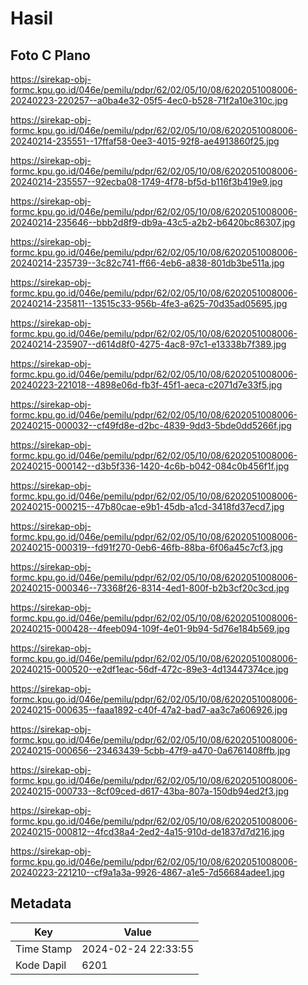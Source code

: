 # Hasil

## Foto C Plano

https://sirekap-obj-formc.kpu.go.id/046e/pemilu/pdpr/62/02/05/10/08/6202051008006-20240223-220257--a0ba4e32-05f5-4ec0-b528-71f2a10e310c.jpg

https://sirekap-obj-formc.kpu.go.id/046e/pemilu/pdpr/62/02/05/10/08/6202051008006-20240214-235551--17ffaf58-0ee3-4015-92f8-ae4913860f25.jpg

https://sirekap-obj-formc.kpu.go.id/046e/pemilu/pdpr/62/02/05/10/08/6202051008006-20240214-235557--92ecba08-1749-4f78-bf5d-b116f3b419e9.jpg

https://sirekap-obj-formc.kpu.go.id/046e/pemilu/pdpr/62/02/05/10/08/6202051008006-20240214-235646--bbb2d8f9-db9a-43c5-a2b2-b6420bc86307.jpg

https://sirekap-obj-formc.kpu.go.id/046e/pemilu/pdpr/62/02/05/10/08/6202051008006-20240214-235739--3c82c741-ff66-4eb6-a838-801db3be511a.jpg

https://sirekap-obj-formc.kpu.go.id/046e/pemilu/pdpr/62/02/05/10/08/6202051008006-20240214-235811--13515c33-956b-4fe3-a625-70d35ad05695.jpg

https://sirekap-obj-formc.kpu.go.id/046e/pemilu/pdpr/62/02/05/10/08/6202051008006-20240214-235907--d614d8f0-4275-4ac8-97c1-e13338b7f389.jpg

https://sirekap-obj-formc.kpu.go.id/046e/pemilu/pdpr/62/02/05/10/08/6202051008006-20240223-221018--4898e06d-fb3f-45f1-aeca-c2071d7e33f5.jpg

https://sirekap-obj-formc.kpu.go.id/046e/pemilu/pdpr/62/02/05/10/08/6202051008006-20240215-000032--cf49fd8e-d2bc-4839-9dd3-5bde0dd5266f.jpg

https://sirekap-obj-formc.kpu.go.id/046e/pemilu/pdpr/62/02/05/10/08/6202051008006-20240215-000142--d3b5f336-1420-4c6b-b042-084c0b456f1f.jpg

https://sirekap-obj-formc.kpu.go.id/046e/pemilu/pdpr/62/02/05/10/08/6202051008006-20240215-000215--47b80cae-e9b1-45db-a1cd-3418fd37ecd7.jpg

https://sirekap-obj-formc.kpu.go.id/046e/pemilu/pdpr/62/02/05/10/08/6202051008006-20240215-000319--fd91f270-0eb6-46fb-88ba-6f06a45c7cf3.jpg

https://sirekap-obj-formc.kpu.go.id/046e/pemilu/pdpr/62/02/05/10/08/6202051008006-20240215-000346--73368f26-8314-4ed1-800f-b2b3cf20c3cd.jpg

https://sirekap-obj-formc.kpu.go.id/046e/pemilu/pdpr/62/02/05/10/08/6202051008006-20240215-000428--4feeb094-109f-4e01-9b94-5d76e184b569.jpg

https://sirekap-obj-formc.kpu.go.id/046e/pemilu/pdpr/62/02/05/10/08/6202051008006-20240215-000520--e2df1eac-56df-472c-89e3-4d13447374ce.jpg

https://sirekap-obj-formc.kpu.go.id/046e/pemilu/pdpr/62/02/05/10/08/6202051008006-20240215-000635--faaa1892-c40f-47a2-bad7-aa3c7a606926.jpg

https://sirekap-obj-formc.kpu.go.id/046e/pemilu/pdpr/62/02/05/10/08/6202051008006-20240215-000656--23463439-5cbb-47f9-a470-0a6761408ffb.jpg

https://sirekap-obj-formc.kpu.go.id/046e/pemilu/pdpr/62/02/05/10/08/6202051008006-20240215-000733--8cf09ced-d617-43ba-807a-150db94ed2f3.jpg

https://sirekap-obj-formc.kpu.go.id/046e/pemilu/pdpr/62/02/05/10/08/6202051008006-20240215-000812--4fcd38a4-2ed2-4a15-910d-de1837d7d216.jpg

https://sirekap-obj-formc.kpu.go.id/046e/pemilu/pdpr/62/02/05/10/08/6202051008006-20240223-221210--cf9a1a3a-9926-4867-a1e5-7d56684adee1.jpg


## Metadata

| Key        | Value               |
| ---------- | ------------------- |
| Time Stamp | 2024-02-24 22:33:55 |
| Kode Dapil | 6201                |



